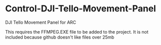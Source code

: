 # Control-DJI-Tello-Movement-Panel
DJI Tello Movement Panel for ARC

This requires the FFMPEG.EXE file to be added to the project. It is not included because github doesn't like files over 25mb
